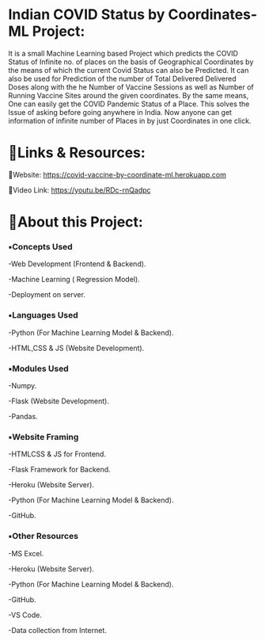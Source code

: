 # Indian COVID Status by Coordinates-ML Project:

It is a small Machine Learning based Project which predicts the COVID Status of Infinite no. of places on the basis of Geographical Coordinates by the means of which the current Covid Status can also be Predicted. It can also be used for Prediction of the number of Total Delivered Delivered Doses along with the he Number of Vaccine Sessions as well as Number of Running Vaccine Sites around the given coordinates. By the same means, One can easily get the COVID Pandemic Status of a Place. This solves the Issue of asking before going anywhere in India. Now anyone can get information of infinite number of Places in by just Coordinates in one click.

# 🔹️Links & Resources:
🔸️Website: https://covid-vaccine-by-coordinate-ml.herokuapp.com

🔸️Video Link: https://youtu.be/RDc-rnQadpc


# 🔹️About this Project:


### ▪️Concepts Used

 -Web Development (Frontend & Backend). 
 
 -Machine Learning ( Regression Model). 
 
 -Deployment on server.
 
 
 
### ▪️Languages Used
 -Python (For Machine Learning Model & Backend). 
 
 -HTML,CSS & JS (Website Development).
 
 
 
### ▪️Modules Used
 -Numpy. 
 
 -Flask (Website Development).
 
 -Pandas.
 
 
 
### ▪️Website Framing
 -HTMLCSS & JS for Frontend.

 -Flask Framework for Backend. 
 
 -Heroku (Website Server). 
 
 -Python (For Machine Learning Model & Backend).
 
 -GitHub.
 
   
   
### ▪️Other Resources
 -MS Excel. 
 
 -Heroku (Website Server). 
 
 -Python (For Machine Learning Model & Backend). 
 
 -GitHub. 
 
 -VS Code. 
 
 -Data collection from Internet.

